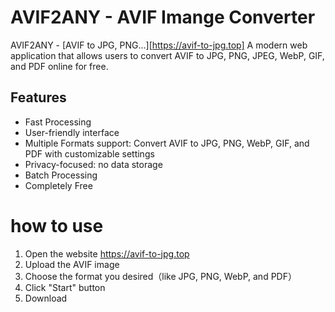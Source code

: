 # AVIF2ANY - AVIF Imange Converter

AVIF2ANY - [AVIF to JPG, PNG...][https://avif-to-jpg.top]
A modern web application that allows users to convert AVIF to JPG, PNG, JPEG, WebP, GIF, and PDF online for free.

## Features

- Fast Processing
- User-friendly interface
- Multiple Formats support: Convert AVIF to JPG, PNG, WebP, GIF, and PDF with customizable settings
- Privacy-focused: no data storage
- Batch Processing
- Completely Free

# how to use
1. Open the website https://avif-to-jpg.top
2. Upload the AVIF image
3. Choose the format you desired（like JPG, PNG, WebP, and PDF）
4. Click "Start" button
5. Download
